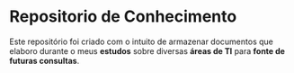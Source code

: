 # Repositorio de Conhecimento
Este repositório foi criado com o intuito de armazenar documentos que elaboro durante o meus <b>estudos</b> sobre diversas <b>áreas de TI</b> para <b>fonte de futuras consultas</b>.
